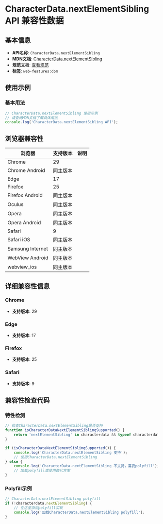 # CharacterData.nextElementSibling API 兼容性数据

## 基本信息

- **API名称**: `CharacterData.nextElementSibling`
- **MDN文档**: [CharacterData.nextElementSibling](https://developer.mozilla.org/docs/Web/API/CharacterData/nextElementSibling)
- **规范文档**: [查看规范](https://dom.spec.whatwg.org/#ref-for-dom-nondocumenttypechildnode-nextelementsibling②)
- **标签**: `web-features:dom`

## 使用示例

### 基本用法

```javascript
// CharacterData.nextElementSibling 使用示例
// 请查阅MDN文档了解具体用法
console.log('CharacterData.nextElementSibling API');
```

## 浏览器兼容性

| 浏览器 | 支持版本 | 说明 |
|--------|----------|------|
| Chrome | 29 |  |
| Chrome Android | 同主版本 |  |
| Edge | 17 |  |
| Firefox | 25 |  |
| Firefox Android | 同主版本 |  |
| Oculus | 同主版本 |  |
| Opera | 同主版本 |  |
| Opera Android | 同主版本 |  |
| Safari | 9 |  |
| Safari iOS | 同主版本 |  |
| Samsung Internet | 同主版本 |  |
| WebView Android | 同主版本 |  |
| webview_ios | 同主版本 |  |

## 详细兼容性信息

### Chrome

- **支持版本**: 29

### Edge

- **支持版本**: 17

### Firefox

- **支持版本**: 25

### Safari

- **支持版本**: 9

## 兼容性检查代码

### 特性检测

```javascript
// 检查CharacterData.nextElementSibling是否支持
function isCharacterDataNextElementSiblingSupported() {
    return 'nextElementSibling' in characterdata && typeof characterdata.nextElementSibling === 'function';
}

if (isCharacterDataNextElementSiblingSupported()) {
    console.log('CharacterData.nextElementSibling 支持');
    // 使用CharacterData.nextElementSibling
} else {
    console.log('CharacterData.nextElementSibling 不支持，需要polyfill');
    // 加载polyfill或使用替代方案
}
```

### Polyfill示例

```javascript
// CharacterData.nextElementSibling polyfill
if (!characterdata.nextElementSibling) {
    // 在这里添加polyfill实现
    console.log('加载CharacterData.nextElementSibling polyfill');
}
```

